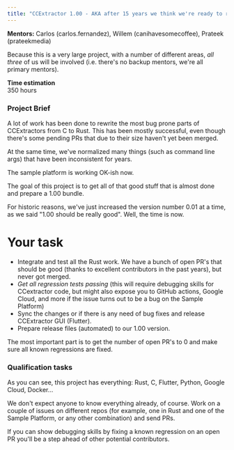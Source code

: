 ```yaml
---
title: "CCExtractor 1.00 - AKA after 15 years we think we're ready to release."
---
```


**Mentors:**
Carlos (carlos.fernandez), Willem (canihavesomecoffee), Prateek (prateekmedia)

Because this is a very large project, with a number of different areas, *all three* of us will be involved (i.e. there's no backup mentors, we're all primary mentors).

**Time estimation**  
350 hours

### Project Brief
A lot of work has been done to rewrite the most bug prone parts of CCExtractors from C to Rust. This has been mostly successful, even though there's some pending PRs that due to their size haven't yet been merged.

At the same time, we've normalized many things (such as command line args) that have been inconsistent for years.

The sample platform is working OK-ish now.

The goal of this project is to get all of that good stuff that is almost done and prepare a 1.00 bundle.

For historic reasons, we've just increased the version number 0.01 at a time, as we said "1.00 should be really good". Well, the time is now.

# Your task

- Integrate and test all the Rust work. We have a bunch of open PR's that should be good (thanks to excellent contributors in the past years), but never got merged.
- *Get all regression tests passing* (this will require debugging skills for CCextractor code, but might also expose you to GitHub actions, Google Cloud, and more if the issue turns out to be a bug on the Sample Platform)
- Sync the changes or if there is any need of bug fixes and release CCExtractor GUI (Flutter).
- Prepare release files (automated) to our 1.00 version.

The most important part is to get the number of open PR's to 0 and make sure all known regressions are fixed.
  
### Qualification tasks

As you can see, this project has everything: Rust, C, Flutter, Python, Google Cloud, Docker... 

We don't expect anyone to know everything already, of course. Work on a couple of issues on different repos (for example, one in Rust and one of the Sample Platform, or any other combination) and send PRs.

If you can show debugging skills by fixing a known regression on an open PR you'll be a step ahead of other potential contributors.
